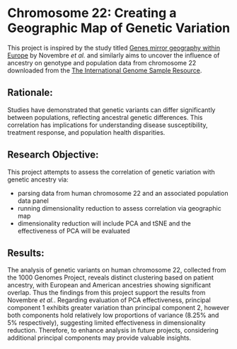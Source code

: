 # Chromosome 22: Creating a Geographic Map of Genetic Variation

This project is inspired by the study titled [Genes mirror geography within Europe](https://www.ncbi.nlm.nih.gov/pmc/articles/PMC2735096/) by Novembre *et al.* and similarly aims to uncover the influence of ancestry on genotype and population data from chromosome 22 downloaded from the [The International Genome Sample Resource](https://www.internationalgenome.org/).

## Rationale:
Studies have demonstrated that genetic variants can differ significantly between populations, reflecting ancestral genetic differences. This correlation has implications for understanding disease susceptibility, treatment response, and population health disparities.

## Research Objective:
This project attempts to assess the correlation of genetic variation with genetic ancestry via:
- parsing data from human chromosome 22 and an associated population data panel
- running dimensionality reduction to assess correlation via geographic map
- dimensionality reduction will include PCA and tSNE and the effectiveness of PCA will be evaluated
  
## Results:
The analysis of genetic variants on human chromosome 22, collected from the 1000 Genomes Project, reveals distinct clustering based on patient ancestry, with European and American ancestries showing significant overlap. Thus the findings from this project support the results from Novembre *et al.*. 
Regarding evaluation of PCA effectiveness,  principal component 1 exhibits greater variation than principal component 2, however both components hold relatively low proportions of variance (8.25% and 5% respectively), suggesting limited effectiveness in dimensionality reduction. Therefore, to enhance analysis in future projects, considering additional principal components may provide valuable insights.

